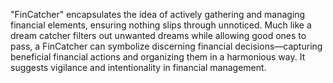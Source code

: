 "FinCatcher" encapsulates the idea of actively gathering and managing financial elements,
ensuring nothing slips through unnoticed. Much like a dream catcher filters out unwanted dreams
while allowing good ones to pass, a FinCatcher can symbolize discerning financial decisions—capturing
beneficial financial actions and organizing them in a harmonious way.
It suggests vigilance and intentionality in financial management.
